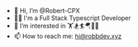 - 👋 Hi, I’m @Robert-CPX
- 👨‍💻 I'm a Full Stack Typescript Developer
- 👀 I’m interested in 🏋️🏂🏄🪂🤿🚗
- 📫 How to reach me: hi@robbdev.xyz

<!---
Robert-CPX/Robert-CPX is a ✨ special ✨ repository because its `README.md` (this file) appears on your GitHub profile.
You can click the Preview link to take a look at your changes.
--->
